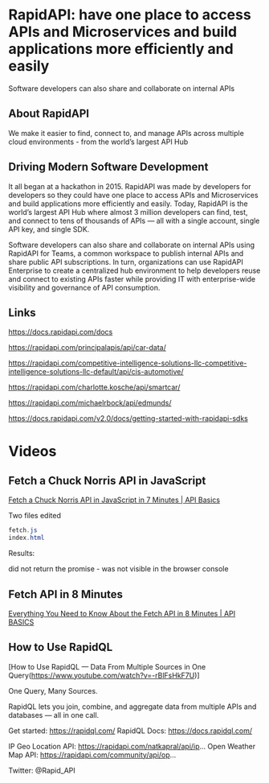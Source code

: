# RapidAPI: have one place to access APIs and Microservices and build applications more efficiently and easily

Software developers can also share and collaborate on internal APIs

## About RapidAPI
We make it easier to find, connect to, and manage APIs
across multiple cloud environments - from the world’s
largest API Hub

## Driving Modern Software Development

It all began at a hackathon in 2015. RapidAPI was made by developers for developers so they could have one place to access APIs and Microservices and build applications more efficiently and easily. Today, RapidAPI is the world’s largest API Hub where almost 3 million developers can find, test, and connect to tens of thousands of APIs — all with a single account, single API key, and single SDK.

Software developers can also share and collaborate on internal APIs using RapidAPI for Teams, a common workspace to publish internal APIs and share public API subscriptions. In turn, organizations can use RapidAPI Enterprise to create a centralized hub environment to help developers reuse and connect to existing APIs faster while providing IT with enterprise-wide visibility and governance of API consumption.

## Links 

https://docs.rapidapi.com/docs

https://rapidapi.com/principalapis/api/car-data/

https://rapidapi.com/competitive-intelligence-solutions-llc-competitive-intelligence-solutions-llc-default/api/cis-automotive/

https://rapidapi.com/charlotte.kosche/api/smartcar/

https://rapidapi.com/michaelrbock/api/edmunds/

https://docs.rapidapi.com/v2.0/docs/getting-started-with-rapidapi-sdks

# Videos

## Fetch a Chuck Norris API in JavaScript

[Fetch a Chuck Norris API in JavaScript in 7 Minutes | API Basics](https://youtu.be/OinmKcdJaWo)

Two files edited

```java
fetch.js
index.html
```

Results:

did not return the promise - was not visible in the browser console

## Fetch API in 8 Minutes

[Everything You Need to Know About the Fetch API in 8 Minutes | API BASICS](https://youtu.be/hpSz0RE3D-E)


## How to Use RapidQL

[How to Use RapidQL — Data From Multiple Sources in One Query(https://www.youtube.com/watch?v=-rBlFsHkF7U)]

One Query, Many Sources.

RapidQL lets you join, combine, and aggregate data from multiple APIs and databases — all in one call.

Get started: https://rapidql.com/
RapidQL Docs: https://docs.rapidql.com/

IP Geo Location API: https://rapidapi.com/natkapral/api/ip...
Open Weather Map API: https://rapidapi.com/community/api/op...

Twitter: @Rapid_API







